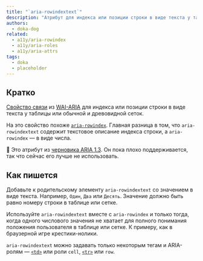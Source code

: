 ```yaml
---
title: "`aria-rowindextext`"
description: "Атрибут для индекса или позиции строки в виде текста у таблицы или сетки."
authors:
  - doka-dog
related:
  - a11y/aria-rowindex
  - a11y/aria-roles
  - a11y/aria-attrs
tags:
  - doka
  - placeholder
---
```


## Кратко

[Свойство связи](/a11y/aria-attrs/#atributy-svyazi) из [WAI-ARIA](/a11y/aria-intro/#specifikaciya) для индекса или позиции строки в виде текста у таблицы или обычной и древовидной сеток.

На это свойство похоже [`aria-rowindex`](/a11y/aria-rowindex/). Главная разница в том, что `aria-rowindextext` содержит текстовое описание индекса строки, а `aria-rowindex` — в виде числа.

<aside>

👶 Это атрибут из [черновика ARIA 1.3](https://w3c.github.io/aria/). Он пока плохо поддерживается, так что сейчас его лучше не использовать.

</aside>

## Как пишется

Добавьте к родительскому элементу `aria-rowindextext` со значением в виде текста. Например, `Один`, `Два` или `Десять`. Значение должно быть равно номеру строки в таблице или сетке.

Используйте `aria-rowindextext` вместе с `aria-rowindex` и только тогда, когда одного числового значения не хватает для полного понимания положения пользователя в таблице или сетке. К примеру, как в браузерной игре крестики-нолики.

`aria-rowindextext` можно задавать только некоторым тегам и ARIA-ролям — [`<td>`](/html/tables/#td) или роли `cell`, [`<tr>`](/html/tables/#tr) или `row`.

